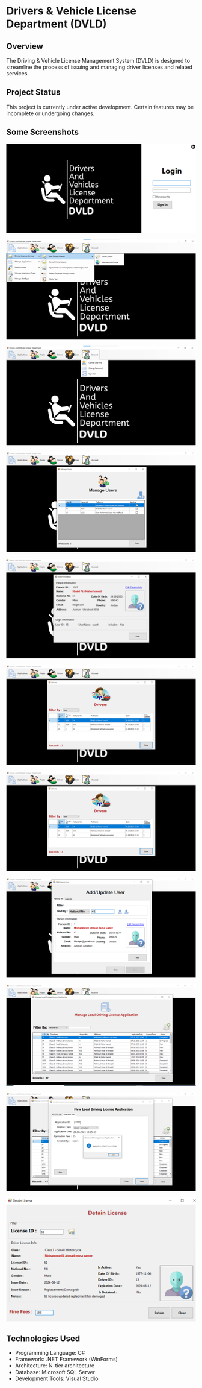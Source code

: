 # Drivers & Vehicle License Department (DVLD)

## Overview

The Driving & Vehicle License Management System (DVLD) is designed to streamline the process of issuing and managing driver licenses and related services.

## Project Status

This project is currently under active development. Certain features may be incomplete or undergoing changes.

## Some Screenshots

![Login Screen](./DVLD.Presentation/screenshoots/login.png)

![Main Screen](./DVLD.Presentation/screenshoots/main.png)

![Main Screen](./DVLD.Presentation/screenshoots/main2.png)

![Manage Users](./DVLD.Presentation/screenshoots/manage_users.PNG)

![User Information](./DVLD.Presentation/screenshoots/user_information.PNG)

![Drivers](./DVLD.Presentation/screenshoots/drivers.PNG)

![Application Types](./DVLD.Presentation/screenshoots/drivers.PNG)

![Add/Update User](./DVLD.Presentation/screenshoots/add_update_user.PNG)

![Manage Local Applications](./DVLD.Presentation/screenshoots/manage_local_applications.PNG)

![New Local Driving License Application](./DVLD.Presentation/screenshoots/new_local_app.PNG)

![Detain License](./DVLD.Presentation/screenshoots/detain_license.PNG)

## Technologies Used
- Programming Language: C#
- Framework: .NET Framework (WinForms)
- Architecture: N-tier architecture
- Database: Microsoft SQL Server
- Development Tools: Visual Studio




